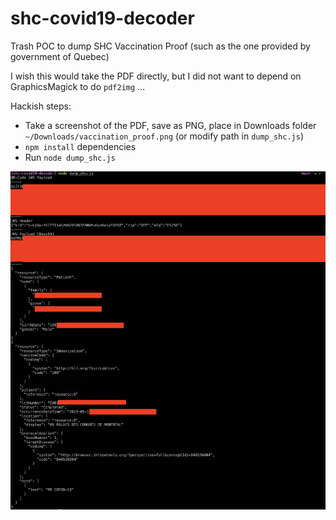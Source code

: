 # shc-covid19-decoder
Trash POC to dump SHC Vaccination Proof (such as the one provided by government of Quebec)

I wish this would take the PDF directly, but I did not want to depend on GraphicsMagick to do `pdf2img` ...

Hackish steps:
- Take a screenshot of the PDF, save as PNG, place in Downloads folder `~/Downloads/vaccination_proof.png` (or modify path in `dump_shc.js`)
- `npm install` dependencies
- Run `node dump_shc.js`

![demo](demo.png)
